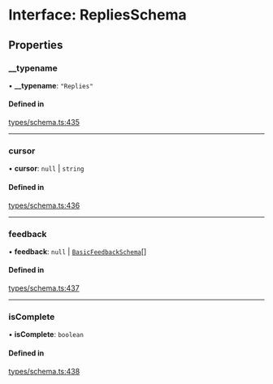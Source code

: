 # Interface: RepliesSchema

## Properties

### \_\_typename

• **\_\_typename**: ``"Replies"``

#### Defined in

[types/schema.ts:435](https://github.com/bhavjitChauhan/khan-api/blob/b7f7b44b/src/types/schema.ts#L435)

___

### cursor

• **cursor**: ``null`` \| `string`

#### Defined in

[types/schema.ts:436](https://github.com/bhavjitChauhan/khan-api/blob/b7f7b44b/src/types/schema.ts#L436)

___

### feedback

• **feedback**: ``null`` \| [`BasicFeedbackSchema`](BasicFeedbackSchema.md)[]

#### Defined in

[types/schema.ts:437](https://github.com/bhavjitChauhan/khan-api/blob/b7f7b44b/src/types/schema.ts#L437)

___

### isComplete

• **isComplete**: `boolean`

#### Defined in

[types/schema.ts:438](https://github.com/bhavjitChauhan/khan-api/blob/b7f7b44b/src/types/schema.ts#L438)
